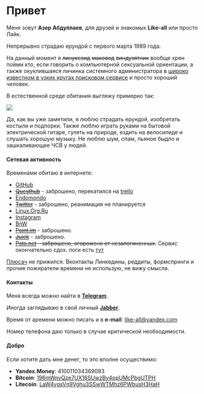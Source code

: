 Привет
======

Меня зовут **Азер Абдуллаев**, для друзей и знакомых **Like-all** или просто Лайк.

Непрерывно страдаю ерундой с первого марта 1989 года.

На данный момент я ~~линуксоид~~ ~~маковод~~ ~~виндузятник~~ вообще хрен пойми кто, если говорить о компьютерной сексуальной ориентации, а также окуклившаяся личинка системного администратора в [широко известном в узких кругах поисковом сервисе](http://yandex.ru) и просто хороший человек.

В естественной среде обитания выгляжу примерно так:

![](images/portrait.jpg)

Да, как вы уже заметили, я люблю страдать ерундой, изобретать костыли и подпорки. Также люблю играть руками на бытовой электрической гитаре, гулять на природе, ездить на велосипеде и слушать хорошую музыку. Не люблю шум, спам, пьяное быдло и зашкаливающее ЧСВ у людей.

#### Сетевая активность

Временами обитаю в интернете:

+ [GitHub](https://github.com/Like-all)
+ ~~[Questhub](http://questhub.io/player/Buckstabu)~~ - заброшено, перекатился на [trello](http://trello.com)
+ [Endomondo](http://www.endomondo.com/profile/10419237)
+ ~~[Twitter](https://twitter.com/schmerzundtod)~~ - заброшено, реанимация не планируется
+ [Linux.Org.Ru](http://www.linux.org.ru/people/like-all/profile)
+ [Instagram](http://instagram.com/schmerzundtod)
+ [BnW](http://bnw.im/u/like-all)
+ ~~[Point.im](https://like-all.point.im)~~ - заброшено.
+ ~~[Juick](http://juick.com/Buckstabu)~~ - заброшено.
+ ~~[Psto.net](http://like-all.psto.net) - заброшено, огорожено от незалогиненных.~~ Сервис окончательно сдох. логи есть [тут](http://huick.bitcheese.net/u/like-all)

[Плюсач](http://plus.google.com) не прижился. Вконтакты Линкедины, реддиты, формспринги и прочие пожиратели времени не использую, не вижу смысла.

#### Контакты

Меня всегда можно найти в [**Telegram**](https://telegram.me/schmerzundtod).

Иногда заглядываю в свой личный [**Jabber**](xmpp:like-all@it-the-drote.tk).

Время от аремени можно писать и в **e-mail**: <like-all@yandex.com>

Номер телефона даю только в случае критической необходимости.

#### Добро

Если хотите дать мне денег, то это вполне осуществимо:

+ **Yandex.Money**: 410011034369093
+ **Bitcoin**: [196mWnvQze7UX16SUwzBy4ppUMcPbgUTPH](bitcoin:196mWnvQze7UX16SUwzBy4ppUMcPbgUTPH?label=btcpocket)
+ **Litecoin**: [LaW4vgsVn9Vghu3SSwWTMhz6PWbusH3HaH](litecoin:LaW4vgsVn9Vghu3SSwWTMhz6PWbusH3HaH?label=ltcpocket)
